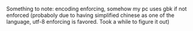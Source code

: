 Something to note: encoding enforcing, somehow my pc uses gbk if not enforced (probaboly due to having simplified chinese as one of the language, utf-8 enforcing is favored. Took a while to figure it out)